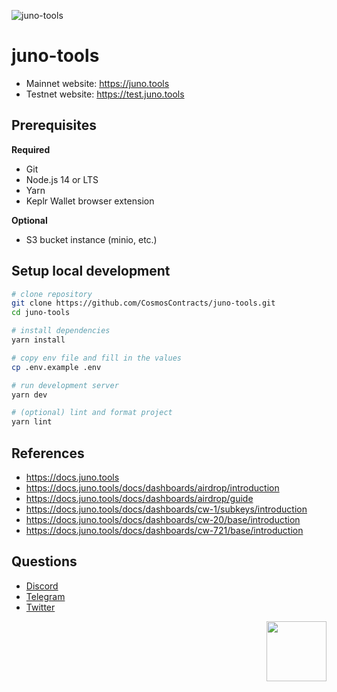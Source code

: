 <!-- markdownlint-disable MD033 MD034 MD036 MD041 -->

![juno-tools](./public/social.png)

# juno-tools

- Mainnet website: https://juno.tools
- Testnet website: https://test.juno.tools

## Prerequisites

**Required**

- Git
- Node.js 14 or LTS
- Yarn
- Keplr Wallet browser extension

**Optional**

- S3 bucket instance (minio, etc.)

## Setup local development

```sh
# clone repository
git clone https://github.com/CosmosContracts/juno-tools.git
cd juno-tools

# install dependencies
yarn install

# copy env file and fill in the values
cp .env.example .env

# run development server
yarn dev

# (optional) lint and format project
yarn lint
```

## References

- https://docs.juno.tools
- https://docs.juno.tools/docs/dashboards/airdrop/introduction
- https://docs.juno.tools/docs/dashboards/airdrop/guide
- https://docs.juno.tools/docs/dashboards/cw-1/subkeys/introduction
- https://docs.juno.tools/docs/dashboards/cw-20/base/introduction
- https://docs.juno.tools/docs/dashboards/cw-721/base/introduction

## Questions

- [Discord](https://discord.gg/Juno)
- [Telegram](https://t.me/JunoNetwork)
- [Twitter](https://twitter.com/junotools)

<img src="./public/icon.png" height="96" align="right" />
